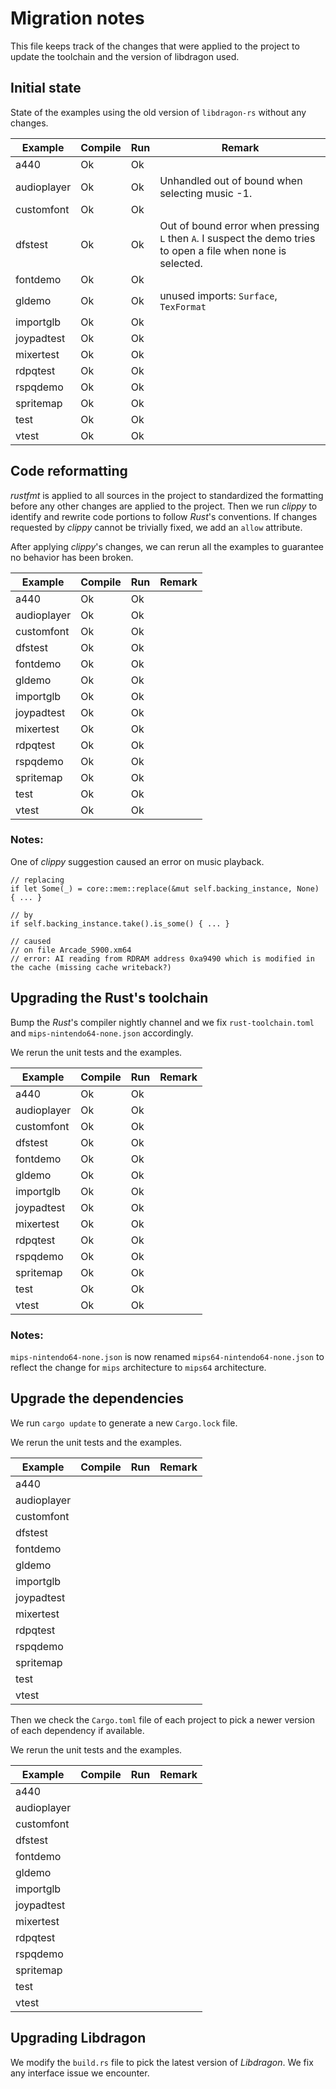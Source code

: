 # Migration notes

This file keeps track of the changes that were applied to the
project to update the toolchain and the version of libdragon used.


## Initial state

State of the examples using the old version of `libdragon-rs` without any changes.

| Example     | Compile | Run     | Remark |
|-------------|---------|---------|--------|
| a440        | Ok      | Ok      |        |
| audioplayer | Ok      | Ok      | Unhandled out of bound when selecting music -1. |
| customfont  | Ok      | Ok      |        |
| dfstest     | Ok      | Ok      | Out of bound error when pressing `L` then `A`. I suspect the demo tries to open a file when none is selected. |
| fontdemo    | Ok      | Ok      |        |
| gldemo      | Ok      | Ok      | unused imports: `Surface`, `TexFormat` |
| importglb   | Ok      | Ok      |        |
| joypadtest  | Ok      | Ok      |        |
| mixertest   | Ok      | Ok      |        |
| rdpqtest    | Ok      | Ok      |        |
| rspqdemo    | Ok      | Ok      |        |
| spritemap   | Ok      | Ok      |        |
| test        | Ok      | Ok      |        |
| vtest       | Ok      | Ok      |        |


## Code reformatting

_rustfmt_ is applied to all sources in the project to standardized the formatting before any other changes are applied to the project.
Then we run _clippy_ to identify and rewrite code portions to follow _Rust_'s conventions.
If changes requested by _clippy_ cannot be trivially fixed, we add an `allow` attribute.

After applying _clippy_'s changes, we can rerun all the examples to guarantee no behavior has been broken.

| Example     | Compile | Run     | Remark |
|-------------|---------|---------|--------|
| a440        | Ok      | Ok      |        |
| audioplayer | Ok      | Ok      |        |
| customfont  | Ok      | Ok      |        |
| dfstest     | Ok      | Ok      |        |
| fontdemo    | Ok      | Ok      |        |
| gldemo      | Ok      | Ok      |        |
| importglb   | Ok      | Ok      |        |
| joypadtest  | Ok      | Ok      |        |
| mixertest   | Ok      | Ok      |        |
| rdpqtest    | Ok      | Ok      |        |
| rspqdemo    | Ok      | Ok      |        |
| spritemap   | Ok      | Ok      |        |
| test        | Ok      | Ok      |        |
| vtest       | Ok      | Ok      |        |

### Notes:
One of _clippy_ suggestion caused an error on music playback.

```
// replacing
if let Some(_) = core::mem::replace(&mut self.backing_instance, None) { ... }

// by
if self.backing_instance.take().is_some() { ... }

// caused
// on file Arcade_S900.xm64
// error: AI reading from RDRAM address 0xa9490 which is modified in the cache (missing cache writeback?)
```


## Upgrading the Rust's toolchain

Bump the _Rust_'s compiler nightly channel and we fix `rust-toolchain.toml`
and `mips-nintendo64-none.json` accordingly.

We rerun the unit tests and the examples.

| Example     | Compile | Run     | Remark |
|-------------|---------|---------|--------|
| a440        | Ok      | Ok      |        |
| audioplayer | Ok      | Ok      |        |
| customfont  | Ok      | Ok      |        |
| dfstest     | Ok      | Ok      |        |
| fontdemo    | Ok      | Ok      |        |
| gldemo      | Ok      | Ok      |        |
| importglb   | Ok      | Ok      |        |
| joypadtest  | Ok      | Ok      |        |
| mixertest   | Ok      | Ok      |        |
| rdpqtest    | Ok      | Ok      |        |
| rspqdemo    | Ok      | Ok      |        |
| spritemap   | Ok      | Ok      |        |
| test        | Ok      | Ok      |        |
| vtest       | Ok      | Ok      |        |

### Notes:
`mips-nintendo64-none.json` is now renamed `mips64-nintendo64-none.json`
to reflect the change for `mips` architecture to `mips64` architecture.


## Upgrade the dependencies

We run `cargo update` to generate a new `Cargo.lock` file.

We rerun the unit tests and the examples.

| Example     | Compile | Run     | Remark |
|-------------|---------|---------|--------|
| a440        |         |         |        |
| audioplayer |         |         |        |
| customfont  |         |         |        |
| dfstest     |         |         |        |
| fontdemo    |         |         |        |
| gldemo      |         |         |        |
| importglb   |         |         |        |
| joypadtest  |         |         |        |
| mixertest   |         |         |        |
| rdpqtest    |         |         |        |
| rspqdemo    |         |         |        |
| spritemap   |         |         |        |
| test        |         |         |        |
| vtest       |         |         |        |

Then we check the `Cargo.toml` file of each project to pick a newer version of each dependency if available.

We rerun the unit tests and the examples.

| Example     | Compile | Run     | Remark |
|-------------|---------|---------|--------|
| a440        |         |         |        |
| audioplayer |         |         |        |
| customfont  |         |         |        |
| dfstest     |         |         |        |
| fontdemo    |         |         |        |
| gldemo      |         |         |        |
| importglb   |         |         |        |
| joypadtest  |         |         |        |
| mixertest   |         |         |        |
| rdpqtest    |         |         |        |
| rspqdemo    |         |         |        |
| spritemap   |         |         |        |
| test        |         |         |        |
| vtest       |         |         |        |


## Upgrading Libdragon

We modify the `build.rs` file to pick the latest version of _Libdragon_.
We fix any interface issue we encounter.
